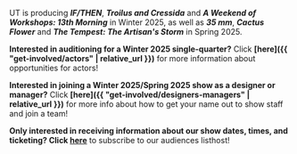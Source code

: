 UT is producing ***IF/THEN***, ***Troilus and Cressida*** and ***A Weekend of Workshops:  13th Morning*** in Winter 2025, as well as ***35 mm***, ***Cactus Flower*** and ***The Tempest: The Artisan's Storm*** in Spring 2025.

**Interested in auditioning for a Winter 2025 single-quarter?** Click **[here]({{ "get-involved/actors" | relative_url }})** for more information about opportunities for actors!

**Interested in joining a Winter 2025/Spring 2025 show as a designer or manager?** Click **[here]({{ "get-involved/designers-managers" | relative_url }})** for more info about how to get your name out to show staff and join a team!

**Only interested in receiving information about our show dates, times, and ticketing? Click [here](https://lists.uchicago.edu/web/info/ut-audiences)** to subscribe to our audiences listhost!

